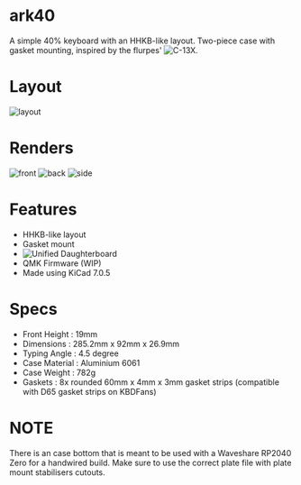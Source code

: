# ark40
A simple 40% keyboard with an HHKB-like layout. Two-piece case with gasket mounting, inspired by the flurpes' ![C-13X](https://github.com/flurples/C-13X).

# Layout
![layout](https://i.imgur.com/93DkxnP.png)

# Renders
![front](https://i.imgur.com/9zHc5Q2.png)
![back](https://i.imgur.com/OH3diNs.png)
![side](https://i.imgur.com/rCZuNoR.png)

# Features
* HHKB-like layout
* Gasket mount
* ![Unified Daughterboard](https://unified-daughterboard.github.io)
* QMK Firmware (WIP)
* Made using KiCad 7.0.5

# Specs
* Front Height : 19mm
* Dimensions : 285.2mm x 92mm x 26.9mm
* Typing Angle : 4.5 degree
* Case Material : Aluminium 6061
* Case Weight : 782g
* Gaskets : 8x rounded 60mm x 4mm x 3mm gasket strips (compatible with D65 gasket strips on KBDFans)
# NOTE
There is an case bottom that is meant to be used with a Waveshare RP2040 Zero for a handwired build. Make sure to use the correct plate file with plate mount stabilisers cutouts.
